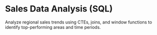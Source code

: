 # Sales Data Analysis (SQL)

Analyze regional sales trends using CTEs, joins, and window functions to identify top-performing areas and time periods.
